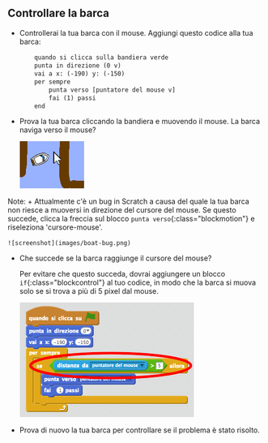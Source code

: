 ## Controllare la barca

+ Controllerai la tua barca con il mouse. Aggiungi questo codice alla tua barca:

	```blocks
		quando si clicca sulla bandiera verde
		punta in direzione (0 v)
		vai a x: (-190) y: (-150)
		per sempre
  			punta verso [puntatore del mouse v]
  			fai (1) passi
		end
	```

+ Prova la tua barca cliccando la bandiera e muovendo il mouse. La barca naviga verso il mouse?

	![screenshot](images/boat-mouse.png)

Note: + Attualmente c'è un bug in Scratch a causa del quale la tua barca non riesce a muoversi in direzione del cursore del mouse. Se questo succede, clicca la freccia sul blocco `punta verso`{:class="blockmotion"} e riseleziona 'cursore-mouse'.

	![screenshot](images/boat-bug.png)

+ Che succede se la barca raggiunge il cursore del mouse?

	Per evitare che questo succeda, dovrai aggiungere un blocco `if`{:class="blockcontrol"} al tuo codice, in modo che la barca si muova solo se si trova a più di 5 pixel dal mouse.

	![screenshot](images/boat-pointer.png)

+ Prova di nuovo la tua barca per controllare se il problema è stato risolto.
